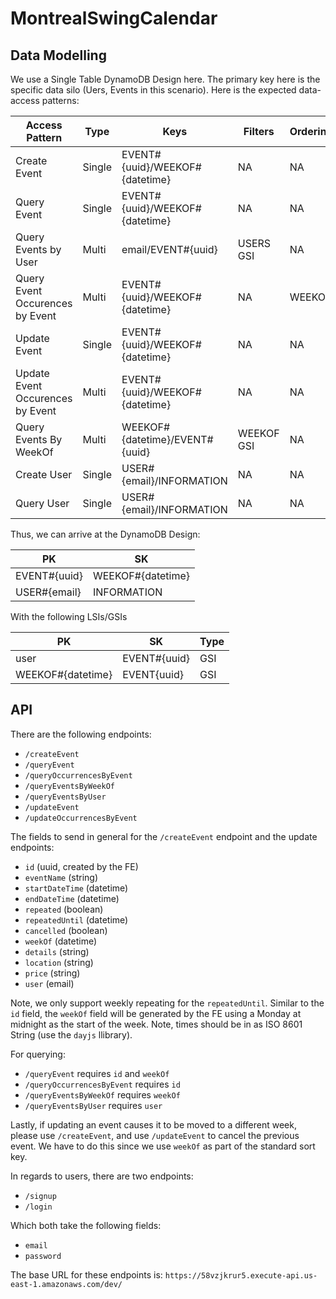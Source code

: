 # MontrealSwingCalendar

## Data Modelling

We use a Single Table DynamoDB Design here. The primary key here is the specific data silo (Uers, Events in this scenario). Here is the expected data-access patterns:

| Access Pattern                   | Type   | Keys                           | Filters       | Ordering  |
| -------------------------------- | ------ | ------------------------------ | ------------- | --------- |
| Create Event                     | Single | EVENT#{uuid}/WEEKOF#{datetime} | NA            | NA        |
| Query Event                      | Single | EVENT#{uuid}/WEEKOF#{datetime} | NA            | NA        |
| Query Events by User             | Multi  | email/EVENT#{uuid}             | USERS GSI     | NA        |
| Query Event Occurences by Event  | Multi  | EVENT#{uuid}/WEEKOF#{datetime} | NA            | WEEKOF    |
| Update Event                     | Single | EVENT#{uuid}/WEEKOF#{datetime} | NA            | NA        |
| Update Event Occurences by Event | Multi  | EVENT#{uuid}/WEEKOF#{datetime} | NA            | NA        |
| Query Events By WeekOf           | Multi  | WEEKOF#{datetime}/EVENT#{uuid} | WEEKOF GSI    | NA        |
| Create User                      | Single | USER#{email}/INFORMATION       | NA            | NA        |
| Query User                       | Single | USER#{email}/INFORMATION       | NA            | NA        |

Thus, we can arrive at the DynamoDB Design:

| PK           | SK                |
| ------------ | ----------------- |
| EVENT#{uuid} | WEEKOF#{datetime} |
| USER#{email} | INFORMATION       |

With the following LSIs/GSIs

| PK                | SK           | Type |
| ----------------- | ------------ | ---- |
| user              | EVENT#{uuid} | GSI  |
| WEEKOF#{datetime} | EVENT{uuid}  | GSI  |


## API

There are the following endpoints:
- `/createEvent`
- `/queryEvent`
- `/queryOccurrencesByEvent`
- `/queryEventsByWeekOf`
- `/queryEventsByUser`
- `/updateEvent`
- `/updateOccurrencesByEvent`

The fields to send in general for the `/createEvent` endpoint and the update endpoints:
- `id` (uuid, created by the FE)
- `eventName` (string)
- `startDateTime` (datetime)
- `endDateTime` (datetime)
- `repeated` (boolean)
- `repeatedUntil` (datetime)
- `cancelled` (boolean)
- `weekOf` (datetime)
- `details` (string)
- `location` (string)
- `price` (string)
- `user` (email)

Note, we only support weekly repeating for the `repeatedUntil`. Similar to the `id` field, the `weekOf` field will be generated by the FE using a Monday at midnight as the start of the week. Note, times should be in as ISO 8601 String (use the `dayjs` llibrary).

For querying:
- `/queryEvent` requires `id` and `weekOf`
- `/queryOccurrencesByEvent` requires `id`
- `/queryEventsByWeekOf` requires `weekOf`
- `/queryEventsByUser` requires `user`

Lastly, if updating an event causes it to be moved to a different week, please use `/createEvent`, and use `/updateEvent` to cancel the previous event. We have to do this since we use `weekOf` as part of the standard sort key.

In regards to users, there are two endpoints:
- `/signup`
- `/login`

Which both take the following fields:
- `email`
- `password`

The base URL for these endpoints is: `https://58vzjkrur5.execute-api.us-east-1.amazonaws.com/dev/`